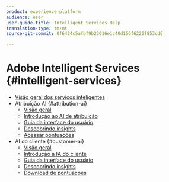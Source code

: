```yaml
---
product: experience-platform
audience: user
user-guide-title: Intelligent Services Help
translation-type: tm+mt
source-git-commit: 0f6424c5afbf9b23016e1c40d156f6226f853cd6

---
```



# Adobe Intelligent Services {#intelligent-services}

* [Visão geral dos serviços inteligentes](home.md)
* Atribuição AI {#attribution-ai}
   * [Visão geral](attribution-ai/overview.md)
   * [Introdução ao AI de atribuição](attribution-ai/getting-started.md)
   * [Guia da interface do usuário](attribution-ai/user-guide.md)
   * [Descobrindo insights](attribution-ai/discover-insights.md)
   * [Acessar pontuações](attribution-ai/download-scores.md)
* AI do cliente {#customer-ai}
   * [Visão geral](customer-ai/overview.md)
   * [Introdução à IA do cliente](customer-ai/getting-started.md)
   * [Guia da interface do usuário](customer-ai/user-guide.md)
   * [Descobrindo insights](customer-ai/discover-insights.md)
   * [Download de pontuações](customer-ai/download-scores.md)
